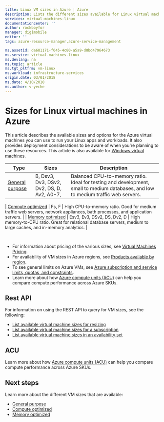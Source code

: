 ```yaml
---
title: Linux VM sizes in Azure | Azure
description: Lists the different sizes available for Linux virtual machines in Azure.
services: virtual-machines-linux
documentationcenter: ''
author: rockboyfor
manager: digimobile
editor: ''
tags: azure-resource-manager,azure-service-management

ms.assetid: da681171-f045-4c80-a5a9-d8bd47964673
ms.service: virtual-machines-linux
ms.devlang: na
ms.topic: article
ms.tgt_pltfrm: vm-linux
ms.workload: infrastructure-services
origin.date: 03/01/2018
ms.date: 4/10/2018
ms.author: v-yeche
---
```


# Sizes for Linux virtual machines in Azure
This article describes the available sizes and options for the Azure virtual machines you can use to run your Linux apps and workloads. It also provides deployment considerations to be aware of when you're planning to use these resources. This article is also available for [Windows virtual machines](../windows/sizes.md?toc=%2fvirtual-machines%2fwindows%2ftoc.json).

<!--PENDING FOR B-SERIES, Dv3, Ev3 GA ANOUNCEMENT -->
| Type                     | Sizes           |    Description       |
|--------------------------|-------------------|------------------------------------------------------------------------------------------------------------------------------------|
| [General purpose](sizes-general.md)          | B, Dsv3, Dv3, DSv2, Dv2, DS, D, Av2, A0-7,  | Balanced CPU-to-memory ratio. Ideal for testing and development, small to medium databases, and low to medium traffic web servers. |
<!--Not Available B(Preview), Dsv3,Dv3-->
| [Compute optimized](sizes-compute.md)        | Fs, F             | High CPU-to-memory ratio. Good for medium traffic web servers, network appliances, bath processes, and application servers.        |
| [Memory optimized](sizes-memory.md)         | Esv3, Ev3, DSv2, DS, Dv2, D   | High memory-to-CPU ratio. Great for relational database servers, medium to large caches, and in-memory analytics.                 |
<!--PENDING FOR B-SERIES, Dv3, Ev3 GA ANOUNCEMENT -->
<!--Not Available Esv3, Ev3, M, GS, G -->
<!--Not Available Ls-->
<!--Not Available NV, NC-->
<!--Not Available H, A8-11-->

<br>

- For information about pricing of the various sizes, see [Virtual Machines Pricing](https://www.azure.cn/pricing/details/virtual-machines/#Linux). 
- For availability of VM sizes in Azure regions, see [Products available by region](https://www.azure.cn/support/service-dashboard/).
- To see general limits on Azure VMs, see [Azure subscription and service limits, quotas, and constraints](../../azure-subscription-service-limits.md).
- Learn more about how [Azure compute units (ACU)](acu.md) can help you compare compute performance across Azure SKUs.

## Rest API

For information on using the REST API to query for VM sizes, see the following:

- [List available virtual machine sizes for resizing](https://docs.microsoft.com/rest/api/compute/virtualmachines/virtualmachines-list-sizes-for-resizing)
- [List available virtual machine sizes for a subscription](https://docs.microsoft.com/rest/api/compute/virtualmachines/virtualmachines-list-sizes-region)
- [List available virtual machine sizes in an availability set](https://docs.microsoft.com/rest/api/compute/virtualmachines/virtualmachines-list-sizes-availability-set)

## ACU

Learn more about how [Azure compute units (ACU)](acu.md) can help you compare compute performance across Azure SKUs.

## Next steps

Learn more about the different VM sizes that are available:
- [General purpose](sizes-general.md)
- [Compute optimized](sizes-compute.md)
- [Memory optimized](sizes-memory.md)
<!--Not Available- [Storage optimized](sizes-storage.md) -->
<!--Not Available- [GPU](sizes-gpu.md)-->
<!--Not Available- [High performance compute](sizes-hpc.md)-->

<!--Update_Description: update meta properties, wording update, update link-->
<!--PENDING FOR B-SERIES, Ev3, Dv3 GA ANOUNCEMENT -->